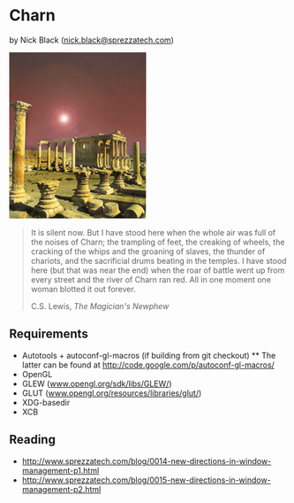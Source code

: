 # Charn
by Nick Black (nick.black@sprezzatech.com)

![image](doc/charn.gif)

>It is silent now. But I have stood here when the whole air was full of the
>noises of Charn; the trampling of feet, the creaking of wheels, the cracking of
>the whips and the groaning of slaves, the thunder of chariots, and the
>sacrificial drums beating in the temples. I have stood here (but that was near
>the end) when the roar of battle went up from every street and the river of
>Charn ran red. All in one moment one woman blotted it out forever.
>
> C.S. Lewis, *The Magician's Newphew*

## Requirements

* Autotools + autoconf-gl-macros (if building from git checkout)
** The latter can be found at http://code.google.com/p/autoconf-gl-macros/
* OpenGL
* GLEW (www.opengl.org/sdk/libs/GLEW/)
* GLUT (www.opengl.org/resources/libraries/glut/)
* XDG-basedir
* XCB

## Reading

* http://www.sprezzatech.com/blog/0014-new-directions-in-window-management-p1.html
* http://www.sprezzatech.com/blog/0015-new-directions-in-window-management-p2.html
